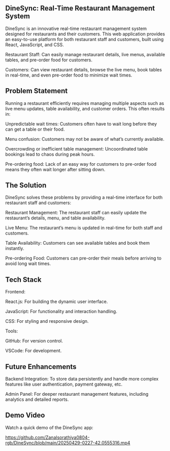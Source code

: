 ## DineSync: Real-Time Restaurant Management System

DineSync is an innovative real-time restaurant management system designed for restaurants and their customers. This web application provides an easy-to-use platform for both restaurant staff and customers, built using React, JavaScript, and CSS.

Restaurant Staff: Can easily manage restaurant details, live menus, available tables, and pre-order food for customers.

Customers: Can view restaurant details, browse the live menu, book tables in real-time, and even pre-order food to minimize wait times.

## Problem Statement
Running a restaurant efficiently requires managing multiple aspects such as live menu updates, table availability, and customer orders. This often results in:

Unpredictable wait times: Customers often have to wait long before they can get a table or their food.

Menu confusion: Customers may not be aware of what’s currently available.

Overcrowding or inefficient table management: Uncoordinated table bookings lead to chaos during peak hours.

Pre-ordering food: Lack of an easy way for customers to pre-order food means they often wait longer after sitting down.

## The Solution
DineSync solves these problems by providing a real-time interface for both restaurant staff and customers:

Restaurant Management: The restaurant staff can easily update the restaurant’s details, menu, and table availability.

Live Menu: The restaurant’s menu is updated in real-time for both staff and customers.

Table Availability: Customers can see available tables and book them instantly.

Pre-ordering Food: Customers can pre-order their meals before arriving to avoid long wait times.

## Tech Stack
Frontend:

React.js: For building the dynamic user interface.

JavaScript: For functionality and interaction handling.

CSS: For styling and responsive design.

Tools:

GitHub: For version control.

VSCode: For development.

## Future Enhancements
Backend Integration: To store data persistently and handle more complex features like user authentication, payment gateway, etc.

Admin Panel: For deeper restaurant management features, including analytics and detailed reports.

## Demo Video
Watch a quick demo of the DineSync app:

https://github.com/Zanalsorathiya0804-rgb/DineSync/blob/main/20250429-0227-42.0555316.mp4
